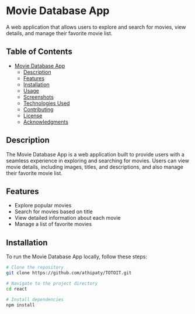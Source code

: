 # Movie Database App

A web application that allows users to explore and search for movies, view details, and manage their favorite movie list.

## Table of Contents

- [Movie Database App](#movie-database-app)
  - [Description](#description)
  - [Features](#features)
  - [Installation](#installation)
  - [Usage](#usage)
  - [Screenshots](#screenshots)
  - [Technologies Used](#technologies-used)
  - [Contributing](#contributing)
  - [License](#license)
  - [Acknowledgments](#acknowledgments)

## Description

The Movie Database App is a web application built to provide users with a seamless experience in exploring and searching for movies. Users can view movie details, including images, titles, and descriptions, and also manage their favorite movie list.

## Features

- Explore popular movies
- Search for movies based on title
- View detailed information about each movie
- Manage a list of favorite movies

## Installation

To run the Movie Database App locally, follow these steps:

```bash
# Clone the repository
git clone https://github.com/athipaty/TOTOIT.git

# Navigate to the project directory
cd react

# Install dependencies
npm install